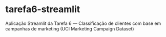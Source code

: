 # tarefa6-streamlit
Aplicação Streamlit da Tarefa 6 — Classificação de clientes com base em campanhas de marketing (UCI Marketing Campaign Dataset)
